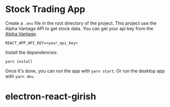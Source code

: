 # Stock Trading App

Create a `.env` file in the root directory of the project. This project use the Alpha Vantage API to get stock data. You can get your api key from the [Alpha Vantage](https://www.alphavantage.co/).

```shell
REACT_APP_API_KEY=<your_api_key>
```

Install the dependencies:

```shell
yarn install
```

Once it's done, you can run the app with `yarn start`. Or run the desktop app with `yarn dev`.
# electron-react-girish
